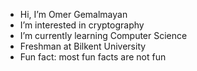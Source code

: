 - Hi, I’m Omer Gemalmayan
- I’m interested in cryptography 
- I’m currently learning Computer Science
- Freshman at Bilkent University
- Fun fact: most fun facts are not fun
